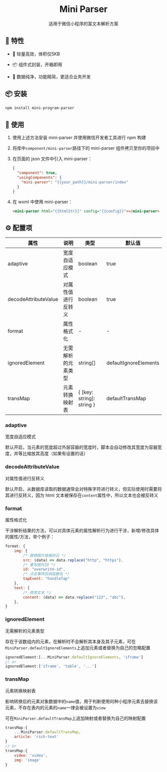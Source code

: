 <h1 align="center">Mini Parser</h1>

<div align="center">适用于微信小程序的富文本解析方案</div>

## 🎉 特性

- 🎈  轻量高效，体积仅5KB

- 📦 组件式封装，开箱即用

- 🔨 数据纯净，功能精简，更适合业务开发

## 📦 安装

```bash
npm install mini-program-parser
```

## 🔨 使用

1. 使用上述方法安装 mini-parser 并使用微信开发者工具进行 npm 构建

2. 将库中`component/mini-parser`路径下的 mini-parser 组件拷贝至你的项目中

3. 在页面的 json 文件中引入 mini-parser：
   
   ```json
   {
     "component": true,
     "usingComponents": {
       "mini-parser": "{{your_path}}/mini-parser/index"
     }
   }
   ```

4. 在 wxml 中使用 mini-parser：
   
   ```html
   <mini-parser html="{{htmlStr}}" config="{{config}}"></mini-parser>
   ```

## ⚙️ 配置项

| 属性                   | 说明        | 类型                        | 默认值                   |
| -------------------- | --------- | ------------------------- | --------------------- |
| adaptive             | 宽度自适应模式   | boolean                   | true                  |
| decodeAttributeValue | 对属性值进行反转义 | boolean                   | true                  |
| format               | 属性格式化     | -                         | -                     |
| ignoredElement       | 无需解析的元素类型 | string[]                  | defaultIgnoreElements |
| transMap             | 元素转换映射表   | { [key: string]: string } | defaultTransMap       |

### adaptive

宽度自适应模式

默认开启，当元素的宽度超过外层容器的宽度时，脚本会自动修改其宽度为容器宽度，并等比缩放其高度（如果有设置的话）

### decodeAttributeValue

对属性值进行反转义

默认开启，从数据库读取的数据通常会对特殊字符进行转义，但实际使用时需要将其进行反转义，因为 html 文本被保存在`content`属性中，所以文本也会被反转义

### format

属性格式化

干涉解析结果的方法，可以对具体元素的属性解析行为进行干涉，新增/修改具体的属性/方法，举个例子：

```javascript
format: {
    img: {
        /* 替换图片链接协议 */
        src: (data) => data.replace("http", "https"),
        /* 重写图片ID */
        id: "overwrite-id",
        /* 点击事件回调函数名 */
        tapEvent: "handleTap"
    },
    text: {
        /* 修改文本 */
        content: (data) => data.replace("123", "abc"),
    },
}
```

### ignoredElement

无需解析的元素类型

存在于该数组内的元素，在解析时不会解析其本身及其子元素，可在`MiniParser.defaultIgnoreElements`上追加元素或者替换为自己的忽略配置

```javascript
ignoredElement:[...MiniParser.defaultIgnoreElements, 'iframe']
// or
ignoredElement:['iframe', 'table', '...']
```

### transMap

元素转换映射表

影响转换后的元素对象数据中的`name`值，用于判断使用何种小程序元素去替换该元素，不存在表内的元素的`name`一律会被设置为`view`

可在`MiniParser.defaultTransMap`上追加映射或者替换为自己的映射配置

```javascript
transMap:{
    ...MiniParser.defaultTransMap,
    article: 'rich-text'
}
// or
transMap:{
    video: 'video',
    img: 'image'
}
```
































